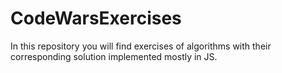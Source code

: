 # CodeWarsExercises
In this repository you will find exercises of algorithms with their corresponding solution implemented mostly in JS.
